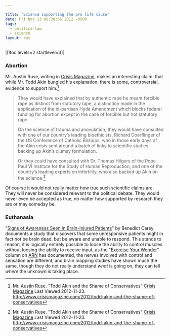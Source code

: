 ```yaml
---

title: "Science supporting the pro life cause"
date: Fri Nov 23 08:20:56 2012 -0500
tags:
  - politics-law
  - science
layout: rut
---
```



[[!toc levels=2 startlevel=3]]

### Abortion

Mr. Austin Ruse, writing in [Crisis Magazine](http://crisismagazine.com), makes an interesting claim: that while Mr. Todd Akin bungled his explanation, there is some, controversial, evidence to support him.[^20121123-1]

> They would have explained that by authentic rape he meant forcible rape as
> distinct from statutory rape, a distinction made in the application of the
> bi-partisan Hyde Amendment which blocks federal funding for abortion except in
> the case of forcible but not statutory rape.
> 
> On the science of trauma and anovulation, they would have consulted with one
> of our country’s leading bioethicists, Richard Doerflinger of the US
> Conference of Catholic Bishops, who in those early days of the Akin crisis
> sent around a batch of links to scientific studies backing up Akin’s clumsy
> formulation.
> 
> Or they could have consulted with Dr. Thomas Hilgers of the Pope Paul VI
> Institute for the Study of Human Reproduction, and one of the country’s
> leading experts on infertility, who also backed up Akin on the
> science.[^20121123-2]

Of course it would not really matter how true such scientific claims are.  They will never be considered relevant to the political debate.  They would never even be accepted as true, no matter how supported by research they are or may someday be. 

[^20121123-1]: Mr. Austin Ruse.  "Todd Akin and the Shame of Conservatives" [Crisis Magazine](http://crisismagazine.com) Last Viewed 2012-11-23. <http://www.crisismagazine.com/2012/todd-akin-and-the-shame-of-conservatives>

[^20121123-2]: Mr. Austin Ruse.  "Todd Akin and the Shame of Conservatives" [Crisis Magazine](http://crisismagazine.com) Last Viewed 2012-11-23. <http://www.crisismagazine.com/2012/todd-akin-and-the-shame-of-conservatives>


### Euthanasia

"[Signs of Awareness Seen in Brain-Injured Patients][nyta1]" by Benedict Carey
documents a study that discovers that some unresponsive patients might in fact
not be brain dead, but be aware and unable to respond.  This stands to reason,
it is logically entirely possible to loose the ability to control muscles
without loosing the ability to receive input, as the "[Exercise Your
Wonder][arn1]" column on [ARN][arn2] has documented, the nerves involved with
control and sensation are different, and brain mapping studies have shown much
the same, though they do not really understand *what* is going on, they can tell
*where* the unknown is taking place.  

[arn2]: http://arn.org/

[arn1]: http://www.arn.org/eyw.htm

[nyta1]: http://www.nytimes.com/2005/02/08/science/08coma.html?ei=5088&en=fad9f8f8470414a6&ex=1265605200&partner=rssnyt&pagewanted=print&position=

